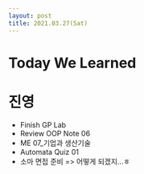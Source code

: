 ```yaml
---
layout: post
title: 2021.03.27(Sat)
---
```


# Today We Learned

# 진영

- Finish GP Lab
- Review OOP Note 06
- ME 07_기업과 생산기술
- Automata Quiz 01
- 소마 면접 준비 => 어떻게 되겠지...ㅎ
